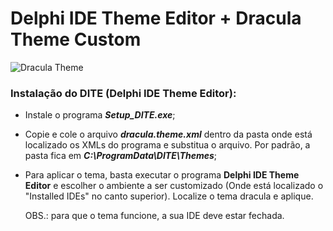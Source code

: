 # Delphi IDE Theme Editor + Dracula Theme Custom

![Dracula Theme](https://user-images.githubusercontent.com/74995981/159311053-bc4da123-29c6-4c76-9d44-74027882b43b.png)

### Instalação do DITE (Delphi IDE Theme Editor):

- Instale o programa ***Setup_DITE.exe***;

- Copie e cole o arquivo ***dracula.theme.xml*** dentro da pasta onde está localizado os XMLs do programa e substitua o arquivo. Por padrão, a pasta fica em ***C:\ProgramData\DITE\Themes***;

- Para aplicar o tema, basta executar o programa **Delphi IDE Theme Editor** e escolher o ambiente a ser customizado (Onde está localizado o "Installed IDEs" no canto superior). Localize o tema dracula e aplique.

  

  OBS.: para que o tema funcione, a sua IDE deve estar fechada.
